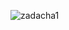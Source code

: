 ![zadacha1](https://user-images.githubusercontent.com/92383587/214119554-8cae86df-a8c5-4dcf-a870-8ad713650c0a.gif)

